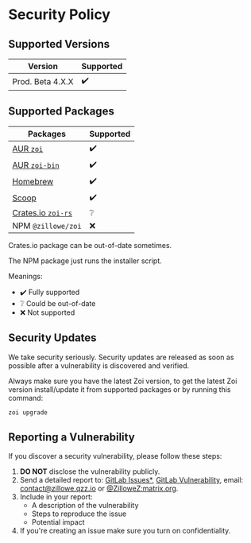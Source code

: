 # Security Policy

## Supported Versions

| Version          | Supported |
| ---------------- | --------- |
| Prod. Beta 4.X.X | ✔️        |

## Supported Packages

| Packages                                                    | Supported |
| ----------------------------------------------------------- | --------- |
| [AUR `zoi`](https://aur.archlinux.org/packages/zoi)         | ✔️        |
| [AUR `zoi-bin`](https://aur.archlinux.org/packages/zoi-bin) | ✔️        |
| [Homebrew](https://github.com/Zillowe/homebrew-tap)         | ✔️        |
| [Scoop](https://github.com/Zillowe/scoop)                   | ✔️        |
| [Crates.io `zoi-rs`](https://crates.io/crates/zoi-rs)       | ❔        |
| NPM `@zillowe/zoi`                                          | ❌        |

Crates.io package can be out-of-date sometimes.

The NPM package just runs the installer script.

Meanings:

- ✔️ Fully supported
- ❔ Could be out-of-date
- ❌ Not supported

## Security Updates

We take security seriously. Security updates are released as soon as possible after a vulnerability is discovered and verified.

Always make sure you have the latest Zoi version, to get the latest Zoi version install/update it from supported packages or by running this command:

```sh
zoi upgrade
```

## Reporting a Vulnerability

If you discover a security vulnerability, please follow these steps:

1. **DO NOT** disclose the vulnerability publicly.
2. Send a detailed report to: [GitLab Issues\*](https://gitlab.com/Zillowe/Zillwen/Zusty/Zoi/-/issues/new), [GitLab Vulnerability](https://gitlab.com/Zillowe/Zillwen/Zusty/Zoi/-/security/vulnerabilities/new), email: [contact@zillowe.qzz.io](mailto:contact@zillowe.qzz.io) or [@ZilloweZ:matrix.org](https://matrix.to/#/@ZilloweZ:matrix.org).
3. Include in your report:
   - A description of the vulnerability
   - Steps to reproduce the issue
   - Potential impact
4. If you're creating an issue make sure you turn on confidentiality.
